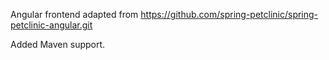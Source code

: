 Angular frontend adapted from https://github.com/spring-petclinic/spring-petclinic-angular.git

Added Maven support.
